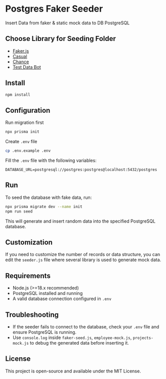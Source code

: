 # Postgres Faker Seeder

Insert Data from faker & static mock data to DB PostgreSQL

## Choose Library for Seeding Folder

- [Faker.js](./faker-seeder)
- [Casual](./casual-seeder)
- [Chance](./chance-seeder)
- [Test Data Bot](./test-data-bot-seeder)

## Install

```bash
npm install
```

## Configuration

Run migration first

```bash
npx prisma init
```

Create `.env` file

```bash
cp .env.example .env
```

Fill the `.env` file with the following variables:

```env
DATABASE_URL=postgresql://postgres:postgres@localhost:5432/postgres
```

## Run

To seed the database with fake data, run:

```bash
npx prisma migrate dev --name init
npm run seed
```

This will generate and insert random data into the specified PostgreSQL database.

## Customization

If you need to customize the number of records or data structure, you can edit the `seeder.js` file where several library is used to generate mock data.

## Requirements

- Node.js (>=18.x recommended)
- PostgreSQL installed and running
- A valid database connection configured in `.env`

## Troubleshooting

- If the seeder fails to connect to the database, check your `.env` file and ensure PostgreSQL is running.
- Use `console.log` inside `faker-seed.js`, `employee-mock.js`, `projects-mock.js` to debug the generated data before inserting it.

## License

This project is open-source and available under the MIT License.